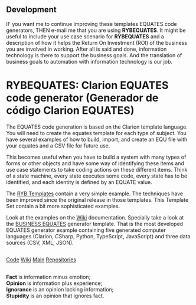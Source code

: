 ## Development
IF you want me to continue improving these templates EQUATES code generators, THEN e-mail me that you are using **RYBEQUATES**. 
  It might be useful to include your use case scenario for **RYBEQUATES** and a description of how it helps the 
  Return On Investment (ROI) of the business you are involved in working. 
  After all is said and done, information technology is there to support the business goals. 
  And the translation of business goals to automation with information technology is our job.

# RYBEQUATES: Clarion EQUATES code generator (Generador de código Clarion EQUATES)

The EQUATES code generation is based on the Clarion template language. You will need to
create the equates template for each type of subject. You have several examples of how to build,
import, and create an EQU file with your equates and a CSV file for future use.

This becomes useful when you have to build a system with many types of forms or other objects and have some way of identifying 
these items and use case statements to take coding actions on these different items. Think of a state machine,
every state executes some code, every state has to be identified, and each identity is defined by an EQUATE value.

The [RYB Templates](https://github.com/RobertArtigas/RYB/wiki/Equate-Tables) contain a very simple example. The techniques have been improved
since the original release in those templates. This Template Set contain a bit more sophisticated examples.

Look at the examples on the [Wiki](https://github.com/RobertArtigas/RYBEQUATES/wiki) documentation. 
Specially take a look at the [BUSINESS  EQUATES](https://github.com/RobertArtigas/RYBEQUATES/wiki/The-BUSINESS-Equates) generator template.
That is the most developed EQUATES generator example containing five generated computer languages (Clarion, CSharp, Python, TypeScript, JavaScript) and 
three data sources (CSV, XML, JSON). 



##
###

[Code](https://github.com/RobertArtigas/RYBEQUATES) 
[Wiki](https://github.com/RobertArtigas/RYBEQUATES/wiki) 
[Main](https://github.com/RobertArtigas) 
[Repositories](https://github.com/RobertArtigas?tab=repositories)

##

**Fact** is information minus emotion;<br/>
**Opinion** is information plus experience;<br/>
**Ignorance** is an opinion lacking information;<br/> 
**Stupidity** is an opinion that ignores fact.

##
